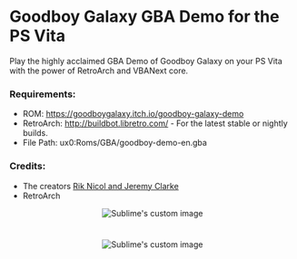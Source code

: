 # Goodboy Galaxy GBA Demo for the PS Vita

Play the highly acclaimed GBA Demo of Goodboy Galaxy on your PS Vita with the power of RetroArch and VBANext core.

### Requirements:
- ROM: https://goodboygalaxy.itch.io/goodboy-galaxy-demo
- RetroArch: http://buildbot.libretro.com/ - For the latest stable or nightly builds.
- File Path: ux0:Roms/GBA/goodboy-demo-en.gba

### Credits:
- The creators [Rik Nicol and Jeremy Clarke](https://goodboygalaxy.itch.io/goodboy-galaxy-gba)
- RetroArch

<!-- LiveArea -->
<p align="center">
  <img src="https://github.com/DRok17/Goodboy-Galaxy-GBA-Demo-Vita/assets/81541725/69ebd026-76e8-4e33-99a5-9426141eca7c?raw=true" alt="Sublime's custom image"/>
</p>

<!-- Spacer -->
<p align="center">
  <img width="10" height="10" src="https://user-images.githubusercontent.com/81541725/168428087-611fe26a-aeb0-4617-98d7-9a239ea716d8.png">
</p>

<!-- Icon -->
<p align="center">
  <img src="https://github.com/DRok17/Goodboy-Galaxy-GBA-Demo-Vita/assets/81541725/7c91e9cb-4531-4864-a6c3-e13f12110166?raw=true" alt="Sublime's custom image"/>
</p>
